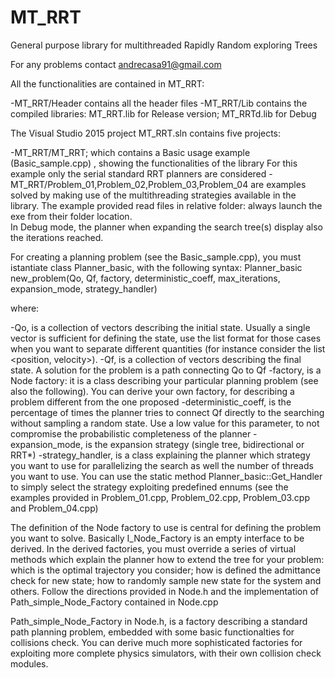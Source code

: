 # MT_RRT
General purpose library for multithreaded Rapidly Random exploring Trees

For any problems contact andrecasa91@gmail.com

All the functionalities are contained in MT_RRT:

-MT_RRT/Header contains all the header files
-MT_RRT/Lib contains the compiled libraries: MT_RRT.lib for Release version; MT_RRTd.lib for Debug


The Visual Studio 2015 project MT_RRT.sln contains five projects:

-MT_RRT/MT_RRT; which contains a Basic usage example (Basic_sample.cpp) , showing the functionalities of the library 
    For this example only the serial standard RRT planners are considered
-MT_RRT/Problem_01,Problem_02,Problem_03,Problem_04 are examples solved by making use of the multithreading
	strategies available in the library.
The example provided read files in relative folder: always launch the exe from their folder location.	
In Debug mode, the planner when expanding the search tree(s) display also the iterations reached.


	
For creating a planning problem (see the Basic_sample.cpp), you must istantiate class Planner_basic, with the following syntax:
Planner_basic new_problem(Qo, Qf, factory, deterministic_coeff, max_iterations, expansion_mode, strategy_handler)

where:

-Qo, is a collection of vectors describing the initial state. Usually a single vector is sufficient for defining the state, use the list format for those cases when you want 
           to separate different quantities (for instance consider the list <position, velocity>).
-Qf, is a collection of vectors describing the final state. A solution for the problem is a path connecting Qo to Qf
-factory, is a Node factory: it is a class describing your particular planning problem (see also the following). You can derive your own factory, for describing a problem different 
          from the one proposed 
-deterministic_coeff, is the percentage of times the planner tries to connect Qf directly to the searching without sampling a random state. Use a low value for this parameter,
          to not compromise the probabilistic completeness of the planner
-expansion_mode, is the expansion strategy (single tree, bidirectional or RRT*)
-strategy_handler, is a class explaining the planner which strategy you want to use for parallelizing the search as well the number of threads you want to use. You can use the static method Planner_basic::Get_Handler to simply select the strategy exploiting predefined ennums (see the examples provided in Problem_01.cpp, Problem_02.cpp, Problem_03.cpp and Problem_04.cpp)



The definition of the Node factory to use is central for defining the problem you want to solve. Basically I_Node_Factory is an empty interface to be derived. In the derived 
factories, you must override a series of virtual methods which explain the planner how to extend the tree for your problem: which is the optimal trajectory you consider; how is
defined the admittance check for new state; how to randomly sample new state for the system and others. Follow the directions provided in Node.h and 
the implementation of Path_simple_Node_Factory contained in Node.cpp 

Path_simple_Node_Factory in Node.h, is a factory describing a standard path planning problem, embedded with some basic functionalties for collisions check. 
You can derive much more sophisticated factories for exploiting more complete physics simulators, with their own collision check modules. 
